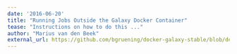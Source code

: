 ```yaml
---
date: '2016-06-20'
title: "Running Jobs Outside the Galaxy Docker Container"
tease: "Instructions on how to do this ..."
author: "Marius van den Beek"
external_url: https://github.com/bgruening/docker-galaxy-stable/blob/dev/docs/Running_jobs_outside_of_the_container.md
---
```

